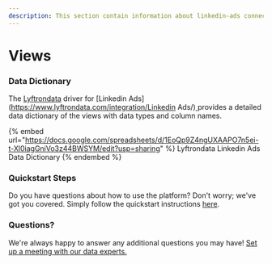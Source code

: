 ```yaml
---
description: This section contain information about linkedin-ads connector views information
---
```


# Views

### Data Dictionary

The [Lyftrondata](https://www.lyftrondata.com/) driver for [Linkedin Ads](https://www.lyftrondata.com/integration/Linkedin Ads/)[ ](https://www.lyftrondata.com/integration/linkedin-ads/)provides a detailed data dictionary of the views with data types and column names.

{% embed url="https://docs.google.com/spreadsheets/d/1EoQp9Z4ngUXAAPO7n5ei-t-Xl0iagGniVo3z44BWSYM/edit?usp=sharing" %}
Lyftrondata Linkedin Ads Data Dictionary
{% endembed %}

### Quickstart Steps

Do you have questions about how to use the platform? Don't worry; we've got you covered. Simply follow the quickstart instructions [here](../../../../quickstart-steps.md).

### Questions? <a href="#questions" id="questions"></a>

We're always happy to answer any additional questions you may have! [Set up a meeting with our data experts.](https://www.lyftrondata.com/book-a-meeting/)


